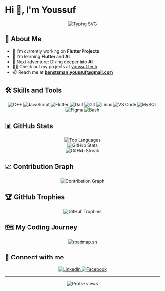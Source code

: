 # Hi 👋, I'm Youssuf

<div align="center">
  <img src="https://readme-typing-svg.herokuapp.com?font=Fira+Code&size=30&duration=3000&pause=1000&center=true&vCenter=true&width=435&lines=CS+Student;Flutter+Enthusiast;AI+Explorer" alt="Typing SVG" />
</div>

## 🚀 About Me
- 🔭 I'm currently working on **Flutter Projects**
- 🌱 I'm learning **Flutter** and **AI**
- 🤖 Next adventure: Diving deeper into **AI**
- 👨‍💻 Check out my projects at [youssuf.tech](https://youssuf.tech)
- 📫 Reach me at **benotsman.youssuf@gmail.com**

## 🛠 Skills and Tools
<p align="center">
  <img src="https://img.shields.io/badge/C%2B%2B-00599C?style=for-the-badge&logo=c%2B%2B&logoColor=white" alt="C++"/>
  <img src="https://img.shields.io/badge/JavaScript-F7DF1E?style=for-the-badge&logo=javascript&logoColor=black" alt="JavaScript"/>
  <img src="https://img.shields.io/badge/Flutter-02569B?style=for-the-badge&logo=flutter&logoColor=white" alt="Flutter"/>
  <img src="https://img.shields.io/badge/Dart-0175C2?style=for-the-badge&logo=dart&logoColor=white" alt="Dart"/>
  <img src="https://img.shields.io/badge/Git-F05032?style=for-the-badge&logo=git&logoColor=white" alt="Git"/>
  <img src="https://img.shields.io/badge/Linux-FCC624?style=for-the-badge&logo=linux&logoColor=black" alt="Linux"/>
  <img src="https://img.shields.io/badge/VS_Code-007ACC?style=for-the-badge&logo=visual-studio-code&logoColor=white" alt="VS Code"/>
  <img src="https://img.shields.io/badge/MySQL-4479A1?style=for-the-badge&logo=mysql&logoColor=white" alt="MySQL"/>
  <img src="https://img.shields.io/badge/Figma-F24E1E?style=for-the-badge&logo=figma&logoColor=white" alt="Figma"/>
  <img src="https://img.shields.io/badge/Bash-4EAA25?style=for-the-badge&logo=gnu-bash&logoColor=white" alt="Bash"/>
</p>

## 📊 GitHub Stats

<div align="center">
  <img src="https://github-readme-stats.vercel.app/api/top-langs/?username=benotsman-youssuf&theme=radical&layout=compact" alt="Top Languages" />
</div>

<div align="center">
  <img src="https://github-readme-stats.vercel.app/api?username=benotsman-youssuf&show_icons=true&theme=radical" alt="GitHub Stats" />
</div>

<div align="center">
  <img src="https://github-readme-streak-stats.herokuapp.com/?user=benotsman-youssuf&theme=radical" alt="GitHub Streak" />
</div>

## 📈 Contribution Graph

<div align="center">
  <img src="https://github-readme-activity-graph.vercel.app/graph?username=benotsman-youssuf&theme=react-dark" alt="Contribution Graph" />
</div>

## 🏆 GitHub Trophies

<div align="center">
  <img src="https://github-profile-trophy.vercel.app/?username=benotsman-youssuf&theme=radical&no-frame=true&no-bg=false&margin-w=4" alt="GitHub Trophies" />
</div>

## 🗺 My Coding Journey

<div align="center">
  <a href="https://roadmap.sh">
    <img src="https://roadmap.sh/card/tall/661216e1da1671f986329ac6?variant=dark" alt="roadmap.sh"/>
  </a>
</div>

## 🤝 Connect with me

<p align="center">
  <a href="https://www.linkedin.com/in/youssuf-b-312097256/" target="_blank">
    <img src="https://img.shields.io/badge/LinkedIn-0077B5?style=for-the-badge&logo=linkedin&logoColor=white" alt="LinkedIn"/>
  </a>
  <a href="https://www.facebook.com/benotsman.youssuf" target="_blank">
    <img src="https://img.shields.io/badge/Facebook-1877F2?style=for-the-badge&logo=facebook&logoColor=white" alt="Facebook"/>
  </a>
</p>

---

<div align="center">
  <img src="https://komarev.com/ghpvc/?username=benotsman-youssuf&style=flat-square&color=blue" alt="Profile views"/>
</div>
